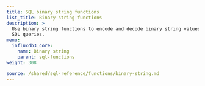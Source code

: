```yaml
---
title: SQL binary string functions
list_title: Binary string functions
description: >
  Use binary string functions to encode and decode binary string values in
  SQL queries.
menu:
  influxdb3_core:
    name: Binary string
    parent: sql-functions    
weight: 308

source: /shared/sql-reference/functions/binary-string.md
---
```


<!-- 
The content of this page is at
// SOURCE /content/shared/sql-reference/functions/binary-string.md
-->
